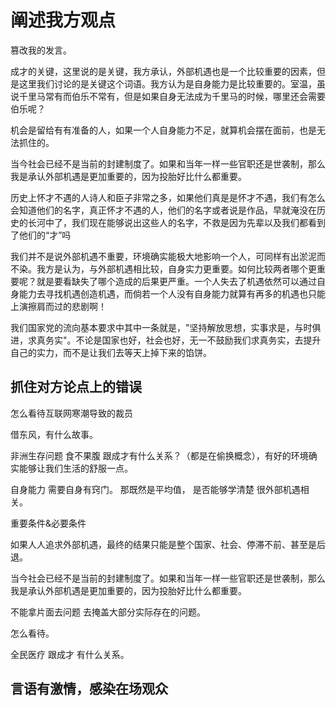 # 阐述我方观点

篡改我的发言。

成才的关键，这里说的是关键，我方承认，外部机遇也是一个比较重要的因素，但是这里我们讨论的是关键这个词语。我方认为是自身能力是比较重要的。室温，虽说千里马常有而伯乐不常有，但是如果自身无法成为千里马的时候，哪里还会需要伯乐呢？

机会是留给有有准备的人，如果一个人自身能力不足，就算机会摆在面前，也是无法抓住的。

当今社会已经不是当前的封建制度了。如果和当年一样一些官职还是世袭制，那么我是承认外部机遇是更加重要的，因为投胎好比什么都重要。

历史上怀才不遇的人诗人和臣子非常之多，如果他们真是是怀才不遇，我们有怎么会知道他们的名字，真正怀才不遇的人，他们的名字或者说是作品，早就淹没在历史的长河中了，我们现在能够说出这些人的名字，不救是因为先辈以及我们都看到了他们的“才”吗

我们并不是说外部机遇不重要，环境确实能极大地影响一个人，可同样有出淤泥而不染。我方是认为，与外部机遇相比较，自身实力更重要。如何比较两者哪个更重要呢？就是要看缺失了哪个造成的后果更严重。一个人失去了机遇依然可以通过自身能力去寻找机遇创造机遇，而倘若一个人没有自身能力就算有再多的机遇也只能上演擦肩而过的悲剧啊！

我们国家党的流向基本要求中其中一条就是，"坚持解放思想，实事求是，与时俱进，求真务实"。不论是国家也好，社会也好，无一不鼓励我们求真务实，去提升自己的实力，而不是让我们去等天上掉下来的馅饼。

## 抓住对方论点上的错误

怎么看待互联网寒潮导致的裁员

借东风，有什么故事。

非洲生存问题 食不果腹 跟成才有什么关系？（都是在偷换概念），有好的环境确实能够让我们生活的舒服一点。

自身能力 需要自身有窍门。 那既然是平均值， 是否能够学清楚 很外部机遇相关。

重要条件&必要条件

如果人人追求外部机遇，最终的结果只能是整个国家、社会、停滞不前、甚至是后退。

当今社会已经不是当前的封建制度了。如果和当年一样一些官职还是世袭制，那么我是承认外部机遇是更加重要的，因为投胎好比什么都重要。

不能拿片面去问题 去掩盖大部分实际存在的问题。

怎么看待。

全民医疗 跟成才 有什么关系。

## 言语有激情，感染在场观众
